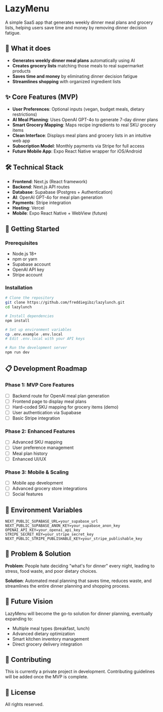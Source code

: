 # LazyMenu

A simple SaaS app that generates weekly dinner meal plans and grocery lists, helping users save time and money by removing dinner decision fatigue.

## 🎯 What it does

- **Generates weekly dinner meal plans** automatically using AI
- **Creates grocery lists** matching those meals to real supermarket products
- **Saves time and money** by eliminating dinner decision fatigue
- **Streamlines shopping** with organized ingredient lists

## ✨ Core Features (MVP)

- **User Preferences**: Optional inputs (vegan, budget meals, dietary restrictions)
- **AI Meal Planning**: Uses OpenAI GPT-4o to generate 7-day dinner plans
- **Smart Grocery Mapping**: Maps recipe ingredients to real SKU grocery items
- **Clean Interface**: Displays meal plans and grocery lists in an intuitive web app
- **Subscription Model**: Monthly payments via Stripe for full access
- **Future Mobile App**: Expo React Native wrapper for iOS/Android

## 🛠 Technical Stack

- **Frontend**: Next.js (React framework)
- **Backend**: Next.js API routes
- **Database**: Supabase (Postgres + Authentication)
- **AI**: OpenAI GPT-4o for meal plan generation
- **Payments**: Stripe integration
- **Hosting**: Vercel
- **Mobile**: Expo React Native + WebView (future)

## 🚀 Getting Started

### Prerequisites
- Node.js 18+ 
- npm or yarn
- Supabase account
- OpenAI API key
- Stripe account

### Installation

```bash
# Clone the repository
git clone https://github.com/freddiegibz/lazylunch.git
cd lazylunch

# Install dependencies
npm install

# Set up environment variables
cp .env.example .env.local
# Edit .env.local with your API keys

# Run the development server
npm run dev
```

## 📋 Development Roadmap

### Phase 1: MVP Core Features
- [ ] Backend route for OpenAI meal plan generation
- [ ] Frontend page to display meal plans
- [ ] Hard-coded SKU mapping for grocery items (demo)
- [ ] User authentication via Supabase
- [ ] Basic Stripe integration

### Phase 2: Enhanced Features
- [ ] Advanced SKU mapping
- [ ] User preference management
- [ ] Meal plan history
- [ ] Enhanced UI/UX

### Phase 3: Mobile & Scaling
- [ ] Mobile app development
- [ ] Advanced grocery store integrations
- [ ] Social features

## 🔑 Environment Variables

```env
NEXT_PUBLIC_SUPABASE_URL=your_supabase_url
NEXT_PUBLIC_SUPABASE_ANON_KEY=your_supabase_anon_key
OPENAI_API_KEY=your_openai_api_key
STRIPE_SECRET_KEY=your_stripe_secret_key
NEXT_PUBLIC_STRIPE_PUBLISHABLE_KEY=your_stripe_publishable_key
```

## 📖 Problem & Solution

**Problem**: People hate deciding "what's for dinner" every night, leading to stress, food waste, and poor dietary choices.

**Solution**: Automated meal planning that saves time, reduces waste, and streamlines the entire dinner planning and shopping process.

## 📱 Future Vision

LazyMenu will become the go-to solution for dinner planning, eventually expanding to:
- Multiple meal types (breakfast, lunch)
- Advanced dietary optimization
- Smart kitchen inventory management
- Direct grocery delivery integration

## 🤝 Contributing

This is currently a private project in development. Contributing guidelines will be added once the MVP is complete.

## 📄 License

All rights reserved. 